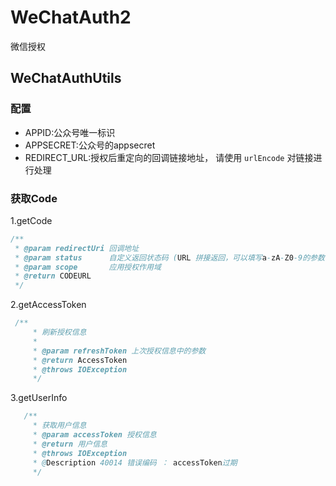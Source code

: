 # WeChatAuth2

微信授权

## WeChatAuthUtils

### 配置

- APPID:公众号唯一标识
- APPSECRET:公众号的appsecret
- REDIRECT_URL:授权后重定向的回调链接地址， 请使用 `urlEncode` 对链接进行处理

### 获取Code

1.getCode

```java
/**
 * @param redirectUri 回调地址
 * @param status      自定义返回状态码 (URL 拼接返回，可以填写a-zA-Z0-9的参数值，最多128字节)
 * @param scope       应用授权作用域
 * @return CODEURL 
 */
```

2.getAccessToken

```java
 /**
     * 刷新授权信息
     *
     * @param refreshToken 上次授权信息中的参数
     * @return AccessToken 
     * @throws IOException
     */
```

3.getUserInfo

```java
   /**
     * 获取用户信息
     * @param accessToken 授权信息
     * @return 用户信息
     * @throws IOException
     * @Description 40014 错误编码 ： accessToken过期
     */
```

